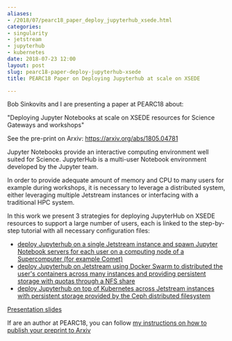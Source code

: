 ```yaml
---
aliases:
- /2018/07/pearc18_paper_deploy_jupyterhub_xsede.html
categories:
- singularity
- jetstream
- jupyterhub
- kubernetes
date: 2018-07-23 12:00
layout: post
slug: pearc18-paper-deploy-jupyterhub-xsede
title: PEARC18 Paper on Deploying Jupyterhub at scale on XSEDE

---
```


Bob Sinkovits and I are presenting a paper at PEARC18 about:

"Deploying Jupyter Notebooks at scale on XSEDE resources for Science Gateways and workshops"

See the pre-print on Arxiv: <https://arxiv.org/abs/1805.04781>

Jupyter Notebooks provide an interactive computing environment well suited for Science.
JupyterHub is a multi-user Notebook environment developed by the Jupyter team.

In order to provide adequate amount of memory and CPU to many users for example during workshops,
it is necessary to leverage a distributed system, either leveraging multiple Jetstream instances
or interfacing with a traditional HPC system.

In this work we present 3 strategies for deploying JupyterHub on XSEDE resources to support
a large number of users, each is linked to the step-by-step tutorial with all necessary configuration files:

* [deploy Jupyterhub on a single Jetstream instance and spawn Jupyter Notebook servers for each user on a computing node of a Supercomputer (for example Comet)](https://zonca.github.io/2017/05/jupyterhub-hpc-batchspawner-ssh.html)
* [deploy Jupyterhub on Jetstream using Docker Swarm to distributed the user's containers across many instances and providing persistent storage with quotas through a NFS share](https://zonca.github.io/2017/10/scalable-jupyterhub-docker-swarm-mode.html)
* [deploy Jupyterhub on top of Kubernetes across Jetstream instances with persistent storage provided by the Ceph distributed filesystem](https://zonca.github.io/2017/12/scalable-jupyterhub-kubernetes-jetstream.html)

[Presentation slides](https://zonca.github.io/docs/pearc18_slides_zonca_sinkovits.pdf)

If are an author at PEARC18, you can follow [my instructions on how to publish your preprint to Arxiv](https://zonca.github.io/2018/05/pearc18-preprint-arxiv.html)
